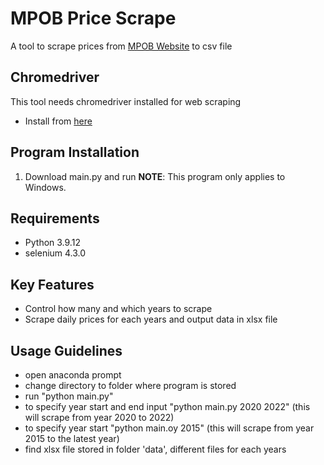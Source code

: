 # MPOB Price Scrape
A tool to scrape prices from [MPOB Website](https://bepi.mpob.gov.my/admin2/price_local_daily_view_cpo_msia.php?more=Y&jenis=1Y&tahun=2008) to csv file
## Chromedriver
This tool needs chromedriver installed for web scraping
- Install from [here](https://www.e-sentral.com/download_installer](https://chromedriver.chromium.org/downloads))
## Program Installation 
1. Download main.py and run
**NOTE**: This program only applies to Windows.
## Requirements
- Python 3.9.12
- selenium 4.3.0
## Key Features
- Control how many and which years to scrape
- Scrape daily prices for each years and output data in xlsx file
## Usage Guidelines
- open anaconda prompt
- change directory to folder where program is stored
- run "python main.py" 
- to specify year start and end input "python main.py 2020 2022" (this will scrape from year 2020 to 2022) 
- to specify year start "python main.oy 2015" (this will scrape from year 2015 to the latest year)
- find xlsx file stored in folder 'data', different files for each years

